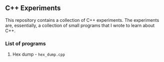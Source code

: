 ## C++ Experiments

This repository contains a collection of C++ experiments. The experiments are, essentially, a collection of small programs that I wrote to learn about C++.

### List of programs

1. Hex dump - `hex_dump.cpp`
